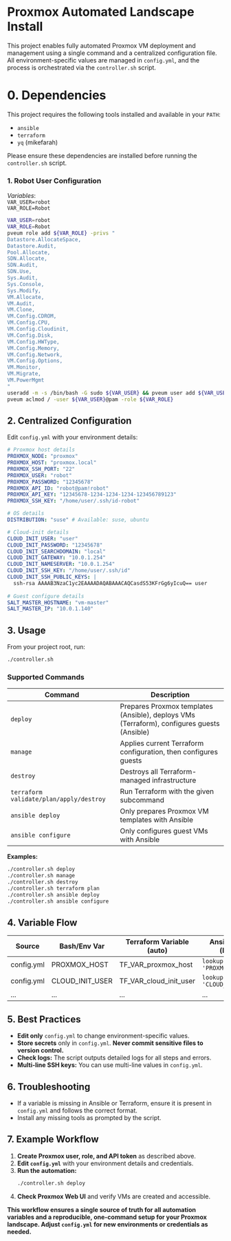 # Proxmox Automated Landscape Install

This project enables fully automated Proxmox VM deployment and management using a single command and a centralized configuration file. All environment-specific values are managed in `config.yml`, and the process is orchestrated via the `controller.sh` script.

# 0. Dependencies

This project requires the following tools installed and available in your `PATH`:

- `ansible`
- `terraform`
- `yq` (mikefarah)

Please ensure these dependencies are installed before running the `controller.sh` script.

### 1. Robot User Configuration

*Variables*:  
`VAR_USER=robot`  
`VAR_ROLE=Robot`

```bash
VAR_USER=robot
VAR_ROLE=Robot
pveum role add ${VAR_ROLE} -privs "
Datastore.AllocateSpace,
Datastore.Audit,
Pool.Allocate,
SDN.Allocate,
SDN.Audit,
SDN.Use,
Sys.Audit,
Sys.Console,
Sys.Modify,
VM.Allocate,
VM.Audit,
VM.Clone,
VM.Config.CDROM,
VM.Config.CPU,
VM.Config.Cloudinit,
VM.Config.Disk,
VM.Config.HWType,
VM.Config.Memory,
VM.Config.Network,
VM.Config.Options,
VM.Monitor,
VM.Migrate,
VM.PowerMgmt
"
useradd -m -s /bin/bash -G sudo ${VAR_USER} && pveum user add ${VAR_USER}@pam && passwd ${VAR_USER}
pveum aclmod / -user ${VAR_USER}@pam -role ${VAR_ROLE}
```

## 2. Centralized Configuration

Edit `config.yml` with your environment details:

```yaml
# Proxmox host details
PROXMOX_NODE: "proxmox"
PROXMOX_HOST: "proxmox.local"
PROXMOX_SSH_PORT: "22"
PROXMOX_USER: "robot"
PROXMOX_PASSWORD: "12345678"
PROXMOX_API_ID: "robot@pam!robot"
PROXMOX_API_KEY: "12345678-1234-1234-1234-123456789123"
PROXMOX_SSH_KEY: "/home/user/.ssh/id-robot"

# OS details
DISTRIBUTION: "suse" # Available: suse, ubuntu

# Cloud-init details   
CLOUD_INIT_USER: "user"
CLOUD_INIT_PASSWORD: "12345678"
CLOUD_INIT_SEARCHDOMAIN: "local"
CLOUD_INIT_GATEWAY: "10.0.1.254"
CLOUD_INIT_NAMESERVER: "10.0.1.254"
CLOUD_INIT_SSH_KEY: "/home/user/.ssh/id"
CLOUD_INIT_SSH_PUBLIC_KEYS: |
  ssh-rsa AAAAB3NzaC1yc2EAAAADAQABAAACAQCasdS53KFrGg6yIcuQ== user
  
# Guest configure details
SALT_MASTER_HOSTNAME: "vm-master"
SALT_MASTER_IP: "10.0.1.140"
```

## 3. Usage

From your project root, run:

```bash
./controller.sh 
```

### Supported Commands

| Command                             | Description                                                                                          |
|--------------------------------------|------------------------------------------------------------------------------------------------------|
| `deploy`                            | Prepares Proxmox templates (Ansible), deploys VMs (Terraform), configures guests (Ansible)           |
| `manage`                            | Applies current Terraform configuration, then configures guests                                      |
| `destroy`                           | Destroys all Terraform-managed infrastructure                                                        |
| `terraform validate/plan/apply/destroy` | Run Terraform with the given subcommand                                                           |
| `ansible deploy`                    | Only prepares Proxmox VM templates with Ansible                                                      |
| `ansible configure`                 | Only configures guest VMs with Ansible                                                               |

**Examples:**
```bash
./controller.sh deploy
./controller.sh manage
./controller.sh destroy
./controller.sh terraform plan
./controller.sh ansible deploy
./controller.sh ansible configure
```

## 4. Variable Flow

| Source      | Bash/Env Var         | Terraform Variable (auto)   | Ansible Usage (lookup)            |
|-------------|----------------------|-----------------------------|-----------------------------------|
| config.yml  | PROXMOX_HOST         | TF_VAR_proxmox_host         | `lookup('env', 'PROXMOX_HOST')`   |
| config.yml  | CLOUD_INIT_USER      | TF_VAR_cloud_init_user      | `lookup('env', 'CLOUD_INIT_USER')`|
| ...         | ...                  | ...                         | ...                               |

## 5. Best Practices

- **Edit only** `config.yml` to change environment-specific values.
- **Store secrets** only in `config.yml`. **Never commit sensitive files to version control.**
- **Check logs:** The script outputs detailed logs for all steps and errors.
- **Multi-line SSH keys:** You can use multi-line values in `config.yml`.

## 6. Troubleshooting

- If a variable is missing in Ansible or Terraform, ensure it is present in `config.yml` and follows the correct format.
- Install any missing tools as prompted by the script.

## 7. Example Workflow

1. **Create Proxmox user, role, and API token** as described above.
2. **Edit `config.yml`** with your environment details and credentials.
3. **Run the automation:**
   ```bash
   ./controller.sh deploy
   ```
4. **Check Proxmox Web UI** and verify VMs are created and accessible.

**This workflow ensures a single source of truth for all automation variables and a reproducible, one-command setup for your Proxmox landscape. Adjust `config.yml` for new environments or credentials as needed.**